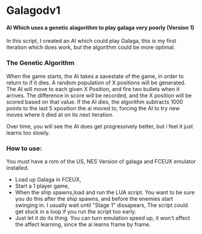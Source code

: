 # Galagodv1
#### AI Which uses a genetic alagorithm to play galaga very poorly (Version 1)
  In this script, I created an AI which could play Galaga, this is my first iteration
which does work, but the algorithm could be more optimal.

### The Genetic Algorithm
When the game starts, the AI takes a savestate of the game, in order to return to if it dies.
A random population of X positions will be generated. The AI will move to each given X Position,
and fire two bullets when it arrives. The difference in score will be recorded, and the X position
will be scored based on that value. If the AI dies, the algorithm subtracts 1000 points to the last 5
xposition the ai moved to, forcing the AI to try new moves where it died at on its next iteration.

Over time, you will see the AI does get progressively better, but i feel it just learns too slowly.

### How to use:
You must have a rom of the US, NES Version of galaga and FCEUX emulator installed.
  - Load up Galaga in FCEUX,
  - Start a 1 player game,
  - When the ship spawns,load and run the LUA script. You want to be sure you do this after the ship spawns, and before the enemies start swinging in. I usually wait until "Stage 1" dissapears, The script could get stuck in a loop if you run the script too early.
 - Just let it do its thing. You can turn emulation speed up, it won't affect the affect learning, since the ai learns frame by frame.
